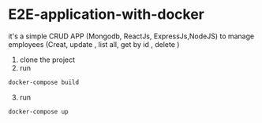 # E2E-application-with-docker
it's a simple CRUD APP (Mongodb, ReactJs, ExpressJs,NodeJS) to manage employees (Creat, update , list all, get by id , delete )

1. clone the project 
2. run
```sh
docker-compose build  
```
3. run 
```sh
docker-compose up
```
